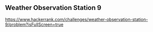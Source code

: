 ## Weather Observation Station 9

https://www.hackerrank.com/challenges/weather-observation-station-9/problem?isFullScreen=true
